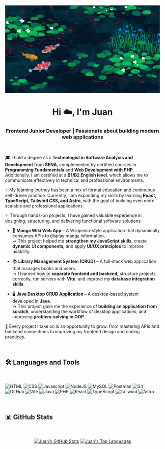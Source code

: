 <a href="#"><img width="auto" height="auto" src="./R.gif"/></a>

<h1 align="center">Hi ☁️, I'm Juan</h1>
<h3 align="center">Frontend Junior Developer | Passionate about building modern web applications</h3>
<br>

🎓 I hold a degree as a **Technologist in Software Analysis and Development** from **SENA**, complemented by certified courses in **Programming Fundamentals** and **Web Development with PHP**.  
Additionally, I am certified at a **B1/B2 English level**, which allows me to communicate effectively in technical and professional environments.  

💡 My learning journey has been a mix of formal education and continuous self-driven practice. Currently, I am expanding my skills by learning **React, TypeScript, Tailwind CSS, and Astro**, with the goal of building even more scalable and professional applications.  

✨ Through hands-on projects, I have gained valuable experience in designing, structuring, and delivering functional software solutions:  

- 📖 **Manga Wiki Web App** – A Wikipedia-style application that dynamically consumes APIs to display manga information.  
  → This project helped me **strengthen my JavaScript skills**, create **dynamic UI components**, and apply **UI/UX principles** to improve usability.  

- 📚 **Library Management System (CRUD)** – A full-stack web application that manages books and users.  
  → I learned how to **separate frontend and backend**, structure projects correctly, run servers with **Vite**, and improve my **database integration skills**.  

- 🖥️ **Java Desktop CRUD Application** – A desktop-based system developed in **Java**.  
  → This project gave me the experience of **building an application from scratch**, understanding the workflow of desktop applications, and improving **problem-solving in OOP**.  

🌱 Every project I take on is an opportunity to grow: from mastering APIs and backend connections to improving my frontend design and coding practices.  

<br>

## 🛠️ Languages and Tools
<br/>
<p align="left"> 
<img src="https://www.vectorlogo.zone/logos/w3_html5/w3_html5-icon.svg" alt="HTML" width="40" height="40"/>
<img src="https://www.vectorlogo.zone/logos/w3_css/w3_css-icon.svg" alt="CSS" width="40" height="40"/>
<img src="https://upload.vectorlogo.zone/logos/javascript/images/239ec8a4-163e-4792-83b6-3f6d96911757.svg" alt="Javascript" width="40" height="40"/>
<img src="https://www.vectorlogo.zone/logos/nodejs/nodejs-icon.svg" alt="NodeJS" width="40" height="40"/>
<img src="https://www.vectorlogo.zone/logos/mysql/mysql-icon.svg" alt="MySQL" width="40" height="40"/>
<img src="https://cdn.worldvectorlogo.com/logos/postman.svg" alt="Postman" width="40" height="40"/>
<img src="https://www.vectorlogo.zone/logos/git-scm/git-scm-icon.svg" alt="Git" width="40" height="40"/> 
<img src="https://upload.vectorlogo.zone/logos/github/github-icon.svg](https://upload.vectorlogo.zone/logos/github/images/c53f393e-9094-4b00-9f76-e489cabbf2a9.svg" alt="GitHub" width="40" height="40"/>
<img src="https://raw.githubusercontent.com/vitejs/vite/main/docs/public/logo.svg" alt="Vite" width="40" height="40"/>
<img src="https://www.vectorlogo.zone/logos/java/java-icon.svg" alt="Java" width="40" height="40"/>
<img src="https://www.vectorlogo.zone/logos/php/php-icon.svg" alt="PHP" width="40" height="40"/>
<img src="https://www.vectorlogo.zone/logos/reactjs/reactjs-icon.svg" alt="React" width="40" height="40"/>
<img src="https://www.vectorlogo.zone/logos/typescriptlang/typescriptlang-icon.svg" alt="TypeScript" width="40" height="40"/>
<img src="https://www.vectorlogo.zone/logos/tailwindcss/tailwindcss-icon.svg" alt="Tailwind" width="40" height="40"/>
<img src="https://svgl.app/library/astro_dark.svg" alt="Astro" width="40" height="40"/>
</p>

<br>

## 📊 GitHub Stats
<br/>
<p align="center">
  <a href="#"><img alt="Juan's GitHub Stats" src="https://github-readme-stats.vercel.app/api?username=TU_USUARIO&show_icons=true&count_private=true&theme=dark&hide_border=true&bg_color=0D1117" /></a>
  <a href="#"><img alt="Juan's Top Languages" src="https://github-readme-stats.vercel.app/api/top-langs/?username=TU_USUARIO&langs_count=8&count_private=true&layout=compact&theme=dark&hide_border=true&bg_color=0D1117" /></a>
</p>
